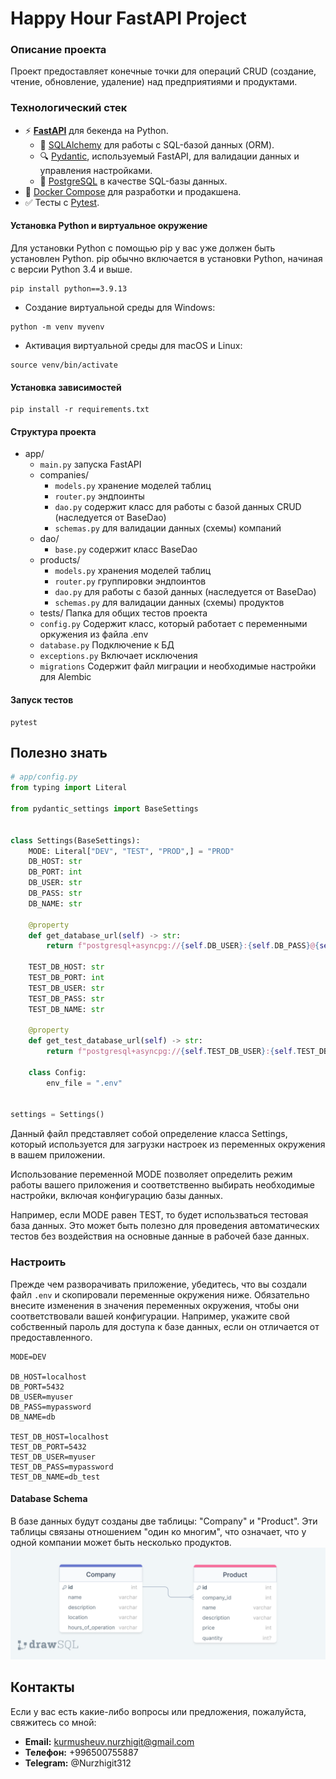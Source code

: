 # Happy Hour FastAPI Project

### Описание проекта

Проект предоставляет конечные точки для операций CRUD (создание, чтение, обновление, удаление) над предприятиями и продуктами.



### Технологический стек

- ⚡ [**FastAPI**](https://fastapi.tiangolo.com) для бекенда на Python.
    - 🧰 [SQLAlchemy](https://sqlmodel.tiangolo.com) для работы с SQL-базой данных (ORM).
    - 🔍 [Pydantic](https://docs.pydantic.dev), используемый FastAPI, для валидации данных и управления настройками.
    - 💾 [PostgreSQL](https://www.postgresql.org) в качестве SQL-базы данных.
- 🐋 [Docker Compose](https://www.docker.com) для разработки и продакшена.
- ✅ Тесты с [Pytest](https://pytest.org).



#### Установка Python и виртуальное окружение
Для установки Python с помощью pip у вас уже должен быть установлен Python. pip обычно включается в установки Python, начиная с версии Python 3.4 и выше.



```shell
pip install python==3.9.13
```

- Создание виртуальной среды для Windows:

```shell
python -m venv myvenv
```

- Активация виртуальной среды для macOS и Linux:

```shell
source venv/bin/activate
```

#### Установка зависимостей

```shell
pip install -r requirements.txt
```


#### Структура проекта
  - app/
    - `main.py`                      запуска FastAPI
    - companies/
      - `models.py`                   хранение моделей таблиц
      - `router.py`                   эндпоинты
      - `dao.py`                      содержит класс для работы с базой данных CRUD (наследуется от BaseDao)
      - `schemas.py`                  для валидации данных (схемы) компаний
    - dao/                             
      - `base.py`                     содержит класс BaseDao                 
    - products/
      - `models.py`                   хранения моделей таблиц
      - `router.py`                   группировки эндпоинтов
      - `dao.py`                      для работы с базой данных (наследуется от BaseDao)
      - `schemas.py`                  для валидации данных (схемы) продуктов
    - tests/                          Папка для общих тестов проекта
    - `config.py`                     Содержит класс, который работает с переменными оркужения из файла .env
    - `database.py`                   Подключение к БД
    - `exceptions.py`                 Включает исключения
    - `migrations`                    Содержит файл миграции и необходимые настройки для Alembic




#### Запуск тестов

```shell
pytest
```


## Полезно знать
```Python
# app/config.py
from typing import Literal

from pydantic_settings import BaseSettings


class Settings(BaseSettings):
    MODE: Literal["DEV", "TEST", "PROD",] = "PROD"
    DB_HOST: str
    DB_PORT: int
    DB_USER: str
    DB_PASS: str
    DB_NAME: str

    @property
    def get_database_url(self) -> str:
        return f"postgresql+asyncpg://{self.DB_USER}:{self.DB_PASS}@{self.DB_HOST}:{self.DB_PORT}/{self.DB_NAME}"

    TEST_DB_HOST: str
    TEST_DB_PORT: int
    TEST_DB_USER: str
    TEST_DB_PASS: str
    TEST_DB_NAME: str

    @property
    def get_test_database_url(self) -> str:
        return f"postgresql+asyncpg://{self.TEST_DB_USER}:{self.TEST_DB_PASS}@{self.TEST_DB_HOST}:{self.TEST_DB_PORT}/{self.TEST_DB_NAME}"

    class Config:
        env_file = ".env"


settings = Settings()

```
Данный файл представляет собой определение класса Settings, который используется для загрузки настроек из переменных окружения в вашем приложении.

Использование переменной MODE позволяет определить режим работы вашего приложения и соответственно выбирать необходимые настройки, включая конфигурацию базы данных.

Например, если MODE равен TEST, то будет использваться тестовая база данных. Это может быть полезно для проведения автоматических тестов без воздействия на основные данные в рабочей базе данных.


### Настроить
Прежде чем разворачивать приложение, убедитесь, что вы создали файл `.env` и скопировали переменные окружения ниже. Обязательно внесите изменения в значения переменных окружения, чтобы они соответствовали вашей конфигурации. Например, укажите свой собственный пароль для доступа к базе данных, если он отличается от предоставленного.


```plaintext
MODE=DEV

DB_HOST=localhost
DB_PORT=5432
DB_USER=myuser
DB_PASS=mypassword
DB_NAME=db

TEST_DB_HOST=localhost
TEST_DB_PORT=5432
TEST_DB_USER=myuser
TEST_DB_PASS=mypassword
TEST_DB_NAME=db_test
```


#### Database Schema


В базе данных будут созданы две таблицы: "Company" и "Product". Эти таблицы связаны отношением "один ко многим", что означает, что у одной компании может быть несколько продуктов.
![Alt текст](./images/schema_db.png 'Schema of database')








## Контакты
Если у вас есть какие-либо вопросы или предложения, пожалуйста, свяжитесь со мной:

- **Email:** kurmusheuv.nurzhigit@gmail.com
- **Телефон:** +996500755887
- **Telegram:**  @Nurzhigit312